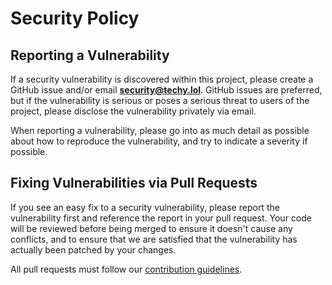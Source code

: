 # Security Policy

## Reporting a Vulnerability

If a security vulnerability is discovered within this project, please create a GitHub issue and/or email **security@techy.lol**. GitHub issues are preferred, but if the vulnerability is serious or poses a serious threat to users of the project, please disclose the vulnerability privately via email.

When reporting a vulnerability, please go into as much detail as possible about how to reproduce the vulnerability, and try to indicate a severity if possible.

## Fixing Vulnerabilities via Pull Requests

If you see an easy fix to a security vulnerability, please report the vulnerability first and reference the report in your pull request. Your code will be reviewed before being merged to ensure it doesn't cause any conflicts, and to ensure that we are satisfied that the vulnerability has actually been patched by your changes.

All pull requests must follow our [contribution guidelines](https://github.com/NerdyTechy/Melody/blob/master/CONTRIBUTING.md).
